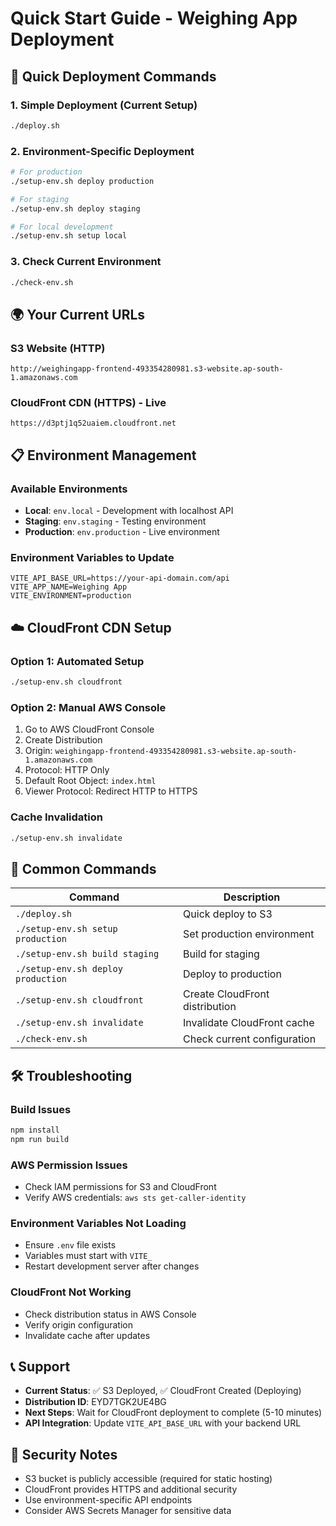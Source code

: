# Quick Start Guide - Weighing App Deployment

## 🚀 Quick Deployment Commands

### 1. Simple Deployment (Current Setup)
```bash
./deploy.sh
```

### 2. Environment-Specific Deployment
```bash
# For production
./setup-env.sh deploy production

# For staging  
./setup-env.sh deploy staging

# For local development
./setup-env.sh setup local
```

### 3. Check Current Environment
```bash
./check-env.sh
```

## 🌍 Your Current URLs

### S3 Website (HTTP)
```
http://weighingapp-frontend-493354280981.s3-website.ap-south-1.amazonaws.com
```

### CloudFront CDN (HTTPS) - Live
```
https://d3ptj1q52uaiem.cloudfront.net
```

## 📋 Environment Management

### Available Environments
- **Local**: `env.local` - Development with localhost API
- **Staging**: `env.staging` - Testing environment  
- **Production**: `env.production` - Live environment

### Environment Variables to Update
```env
VITE_API_BASE_URL=https://your-api-domain.com/api
VITE_APP_NAME=Weighing App
VITE_ENVIRONMENT=production
```

## ☁️ CloudFront CDN Setup

### Option 1: Automated Setup
```bash
./setup-env.sh cloudfront
```

### Option 2: Manual AWS Console
1. Go to AWS CloudFront Console
2. Create Distribution
3. Origin: `weighingapp-frontend-493354280981.s3-website.ap-south-1.amazonaws.com`
4. Protocol: HTTP Only
5. Default Root Object: `index.html`
6. Viewer Protocol: Redirect HTTP to HTTPS

### Cache Invalidation
```bash
./setup-env.sh invalidate
```

## 🔧 Common Commands

| Command | Description |
|---------|-------------|
| `./deploy.sh` | Quick deploy to S3 |
| `./setup-env.sh setup production` | Set production environment |
| `./setup-env.sh build staging` | Build for staging |
| `./setup-env.sh deploy production` | Deploy to production |
| `./setup-env.sh cloudfront` | Create CloudFront distribution |
| `./setup-env.sh invalidate` | Invalidate CloudFront cache |
| `./check-env.sh` | Check current configuration |

## 🛠️ Troubleshooting

### Build Issues
```bash
npm install
npm run build
```

### AWS Permission Issues
- Check IAM permissions for S3 and CloudFront
- Verify AWS credentials: `aws sts get-caller-identity`

### Environment Variables Not Loading
- Ensure `.env` file exists
- Variables must start with `VITE_`
- Restart development server after changes

### CloudFront Not Working
- Check distribution status in AWS Console
- Verify origin configuration
- Invalidate cache after updates

## 📞 Support

- **Current Status**: ✅ S3 Deployed, ✅ CloudFront Created (Deploying)
- **Distribution ID**: EYD7TGK2UE4BG
- **Next Steps**: Wait for CloudFront deployment to complete (5-10 minutes)
- **API Integration**: Update `VITE_API_BASE_URL` with your backend URL

## 🔐 Security Notes

- S3 bucket is publicly accessible (required for static hosting)
- CloudFront provides HTTPS and additional security
- Use environment-specific API endpoints
- Consider AWS Secrets Manager for sensitive data
